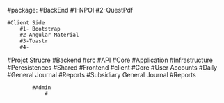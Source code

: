 #package:
    #BackEnd
        #1-NPOI
        #2-QuestPdf



    #Client Side
        #1- Bootstrap
        #2-Angular Material
        #3-Toastr
        #4-

#Projct Strucre
    #Backend
        #src
            #API
            #Core
            #Application
            #Infrastructure
            #Peresistences
            #Shared
    #Frontend
        #client
            #Core
                #User Accounts
                #Daily
                #General Journal
                #Reports
                #Subsidiary General Journal
                #Reports

            #Admin   
                #     


